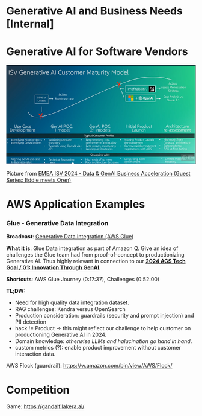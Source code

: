# Generative AI and Business Needs [Internal]



# Generative AI for Software Vendors 



![image-20240314105552624](./assets/image-20240314105552624.png)

Picture from [EMEA ISV 2024 - Data & GenAI Business Acceleration (Guest Series: Eddie meets Oren)](https://broadcast.amazon.com/videos/1050546?ref=watch_later&src=watch-later)



# AWS Application Examples



### Glue - Generative Data Integration

**Broadcast**: [Generative Data Integration (AWS Glue](https://broadcast.amazon.com/videos/1066838?ref=personal)) 

**What it is**: Glue Data integration as part of Amazon Q. Give an idea of challenges the Glue team had from proof-of-concept to productionizing Generative AI. Thus highly relevant in connection to our **[2024 AGS Tech Goal / G1: Innovation Through GenAI](https://w.amazon.com/bin/view/AGSTECH/Goals2024/GenAI)**.

**Shortcuts**: AWS Glue Journey (0:17:37), Challenges (0:52:00)

**TL;DW:** 

- Need for high quality data integration dataset.
- RAG challenges: Kendra versus OpenSearch
- Production consideration: guardrails (security and prompt injection) and PII detection
- hack != Product -> this might reflect our challenge to help customer on productioning Generative AI in 2024.
- Domain knowledge: *otherwise LLMs and halucination go hand in hand*.
- custom metrics (?): enable product improvement without customer interaction data.



AWS Flock (guardrail): https://w.amazon.com/bin/view/AWS/Flock/ 





# Competition

Game: https://gandalf.lakera.ai/

